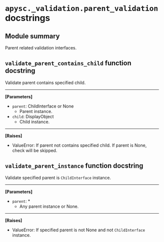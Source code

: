 # `apysc._validation.parent_validation` docstrings

## Module summary

Parent related validation interfaces.

## `validate_parent_contains_child` function docstring

Validate parent contains specified child.<hr>

**[Parameters]**

- `parent`: ChildInterface or None
  - Parent instance.
- `child`: DisplayObject
  - Child instance.

<hr>

**[Raises]**

- ValueError: If parent not contains specified child. If parent is None, check will be skipped.

## `validate_parent_instance` function docstring

Validate specified parent is `ChildInterface` instance.<hr>

**[Parameters]**

- `parent`: *
  - Any parent instance or None.

<hr>

**[Raises]**

- ValueError: If specified parent is not None and not `ChildInterface` instance.